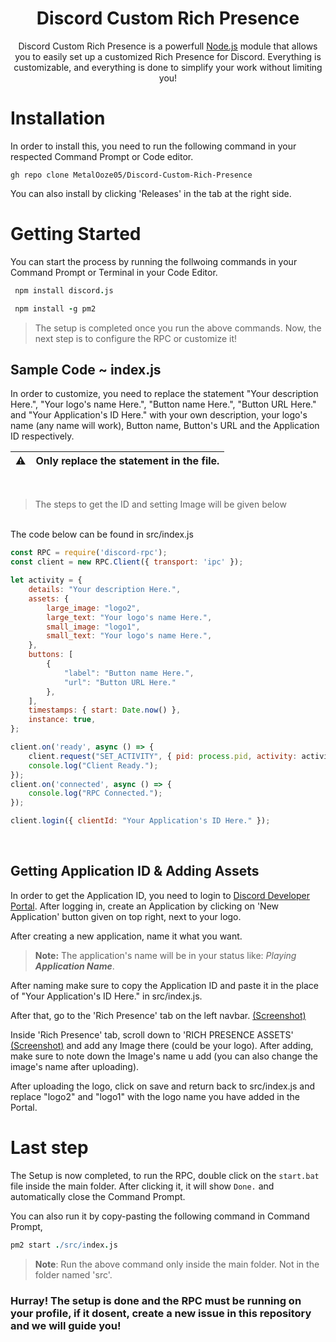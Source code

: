 <h1 align="center">Discord Custom Rich Presence</h1>

<p align="center">Discord Custom Rich Presence is a powerfull <a href="https://nodejs.org/en/">Node.js</a> module that allows you to easily set up a customized Rich Presence for Discord. Everything is customizable, and everything is done to simplify your work without limiting you!</p>

# 

# Installation
In order to install this, you need to run the following command in your respected Command Prompt or Code editor.

```
gh repo clone MetalOoze05/Discord-Custom-Rich-Presence
```

You can also install by clicking 'Releases' in the tab at the right side.

#

# Getting Started
You can start the process by running the follwoing commands in your Command Prompt or Terminal in your Code Editor.

```coffeescript
 npm install discord.js
```
```coffeescript
 npm install -g pm2
```

> The setup is completed once you run the above commands. Now, the next step is to configure the RPC or customize it!

## Sample Code ~ index.js

In order to customize, you need to replace the statement "Your description Here.", "Your logo's name Here.", "Button name Here.", "Button URL Here." and "Your Application's ID Here." with your own description, your logo's name (any name will work), Button name, Button's URL and the Application ID respectively.

| ⚠        | Only replace the statement in the file.      |
|---------------|:------------------------|
<br />

>The steps to get the ID and setting Image will be given below

<br />
The code below can be found in src/index.js 

```js
const RPC = require('discord-rpc');
const client = new RPC.Client({ transport: 'ipc' });

let activity = {
    details: "Your description Here.",
    assets: {
        large_image: "logo2",
        large_text: "Your logo's name Here.",
        small_image: "logo1",
        small_text: "Your logo's name Here.",
    },
    buttons: [
        {
            "label": "Button name Here.",
            "url": "Button URL Here."
        },
    ],
    timestamps: { start: Date.now() },
    instance: true,
};

client.on('ready', async () => {
    client.request("SET_ACTIVITY", { pid: process.pid, activity: activity });
    console.log("Client Ready.");
});
client.on('connected', async () => {
    console.log("RPC Connected.");
});

client.login({ clientId: "Your Application's ID Here." });
```
<br />

## Getting Application ID & Adding Assets
In order to get the Application ID, you need to login to [Discord Developer Portal](https://discord.com/developers). After logging in, create an Application by clicking on 'New Application' button given on top right, next to your logo.

After creating a new application, name it what you want.
> **Note:** The application's name will be in your status like: *Playing* ***Application Name***.

After naming make sure to copy the Application ID and paste it in the place of "Your Application's ID Here." in src/index.js.

After that, go to the 'Rich Presence' tab on the left navbar. [(Screenshot)](https://forum.cfx.re/uploads/default/original/3X/b/c/bca411d7b51bf613247873d39194255605e3e688.png)

Inside 'Rich Presence' tab, scroll down to 'RICH PRESENCE ASSETS' [(Screenshot)](https://forum.cfx.re/uploads/default/original/3X/c/a/cae8666cda59131cdb35a32e6802c4c31d9af5d6.png) and add any Image there (could be your logo). After adding, make sure to note down the Image's name u add (you can also change the image's name after uploading).

After uploading the logo, click on save and return back to src/index.js and replace "logo2" and "logo1" with the logo name you have added in the Portal.

# 
# Last step
The Setup is now completed, to  run the RPC, double click on the `start.bat` file inside the main folder. After clicking it, it will show `Done.` and automatically close the Command Prompt. 

You can also run it by copy-pasting the following command in Command Prompt,

```coffeescript
pm2 start ./src/index.js
```
> **Note**: Run the above command only inside the main folder. Not in the folder named 'src'.

### Hurray! The setup is done and the RPC must be running on your profile, if it dosent, create a new issue in this repository and we will guide you!
